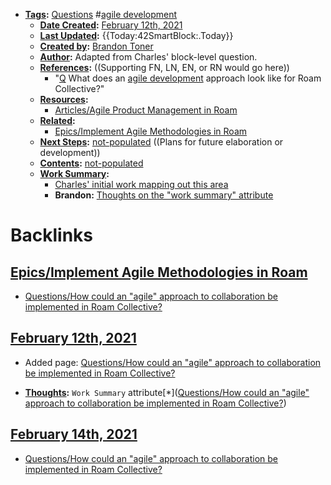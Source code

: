 - **[Tags](<../Tags.md>):** [Questions](<../Questions.md>) #[agile development](<../agile development.md>)
    - **[Date Created](<../Date Created.md>):** [February 12th, 2021](<../February 12th, 2021.md>)
    - **[Last Updated](<../Last Updated.md>):** {{Today:42SmartBlock:.Today}}
    - **[Created by](<../Created by.md>):** [Brandon Toner](<../Brandon Toner.md>)
    - **[Author](<../Author.md>):** Adapted from Charles' block-level question.
    - **[References](<../References.md>):**  ((Supporting FN, LN, EN, or RN would go here))
        - "[Q](<../Q.md>) What does an [agile development](<../agile development.md>) approach look like for Roam Collective?"
    - **[Resources](<../Resources.md>):**
        - [Articles/Agile Product Management in Roam](<../Articles/Agile Product Management in Roam.md>)
    - **[Related](<../Related.md>):**
        - [Epics/Implement Agile Methodologies in Roam](<../Epics/Implement Agile Methodologies in Roam.md>)
    - **[Next Steps](<../Next Steps.md>):** [not-populated](<../not-populated.md>) ((Plans for future elaboration or development))
    - **[Contents](<../Contents.md>):** [not-populated](<../not-populated.md>)
    - **[Work Summary](<../Work Summary.md>):** 
        - [Charles' initial work mapping out this area](((6GfcqwQrI)))
        - **Brandon:** [Thoughts on the "work summary" attribute](((JZ6S734y4)))

# Backlinks
## [Epics/Implement Agile Methodologies in Roam](<Epics/Implement Agile Methodologies in Roam.md>)
- [Questions/How could an "agile" approach to collaboration be implemented in Roam Collective?](<../Questions/How could an "agile" approach to collaboration be implemented in Roam Collective?.md>)

## [February 12th, 2021](<February 12th, 2021.md>)
- Added page: [Questions/How could an "agile" approach to collaboration be implemented in Roam Collective?](<../Questions/How could an "agile" approach to collaboration be implemented in Roam Collective?.md>)

- **[Thoughts](<../Thoughts.md>):** `Work Summary` attribute[*]([Questions/How could an "agile" approach to collaboration be implemented in Roam Collective?](<../Questions/How could an "agile" approach to collaboration be implemented in Roam Collective?.md>))

## [February 14th, 2021](<February 14th, 2021.md>)
- [Questions/How could an "agile" approach to collaboration be implemented in Roam Collective?](<../Questions/How could an "agile" approach to collaboration be implemented in Roam Collective?.md>)

